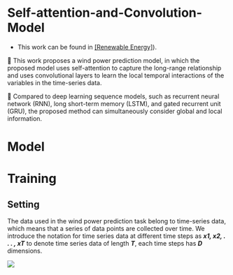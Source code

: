 # Self-attention-and-Convolution-Model
* This work can be found in  [[Renewable Energy]](https://www.sciencedirect.com/science/article/abs/pii/S0960148123013149)).

📍 This work proposes a wind power prediction model, in which the proposed model uses self-attention to capture the long-range relationship and uses convolutional layers to learn the local temporal interactions of the variables in the time-series data.

📍 Compared to deep learning sequence models, such as recurrent neural network (RNN), long short-term memory (LSTM), and gated recurrent unit (GRU), the proposed method can simultaneously consider global and local information.


# Model

# Training
## Setting
The data used in the wind power prediction task belong to time-series data, which means that a series of data points are collected over time. We introduce the notation for time series data at different time steps as ***x1, x2, . . . , xT*** to denote time series data of length ***T***, each time steps has ***D*** dimensions.


<img src="pic/corerlation.png">
